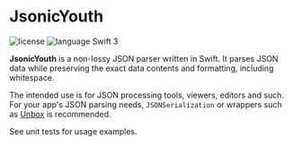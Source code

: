 # JsonicYouth

![license](https://img.shields.io/badge/license-MIT-blue.svg) ![language Swift 3](https://img.shields.io/badge/language-Swift%203-orange.svg) 

**JsonicYouth** is a non-lossy JSON parser written in Swift.  It parses JSON data while preserving the exact data contents and formatting, including whitespace.  

The intended use is for JSON processing tools, viewers, editors and such.  For your app's JSON parsing needs, `JSONSerialization` or wrappers such as [Unbox](https://github.com/JohnSundell/Unbox) is recommended. 

See unit tests for usage examples.
